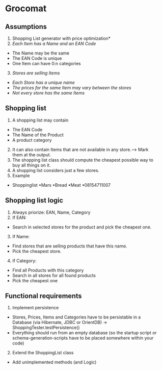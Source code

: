 Grocomat
====================

Assumptions
---------------------


1. Shopping List generator with price optimization*
2. *Each Item has a Name and an EAN Code*
- The Name may be the same
- The EAN Code is unique
- One Item can have 0:n categories
3. *Stores are selling Items*
- *Each Store has a unique name*
- *The prices for the same Item may vary between the stores*
- *Not every store has the same Items*

Shopping list
---------------------

1. A shopping list may contain
- The EAN Code
- The Name of the Product
- A product category
2. It can also contain Items that are not available in any
store.—> Mark them at the output.
3. The shopping list class should compute the cheapest
possible way to buy all things on it.
4. A shopping list considers just a few stores.
5. Example
- Shoppinglist
•Mars
•Bread
•Meat
•08154711007

Shopping list logic
---------------------

1. Always priorize: EAN, Name, Category
2. If EAN:
- Search in selected stores for the product and pick the
cheapest one.
3. If Name:
- Find stores that are selling products that have this name.
- Pick the cheapest store.
4. If Category:
- Find all Products with this category
- Search in all stores for all found products
- Pick the cheapest one

Functional requirements
---------------------

1. Implement persistence
- Stores, Prices, Items and Categories have to be persistable in a Database
(via Hibernate, JDBC or OrientDB) → ShoppingTester.testPersistence()
- Everything should run from an empty database (so the startup script or
schema-generation-scripts have to be placed somewhere within your code)
2. Extend the ShoppingList class
- Add unimplemented methods (and Logic)


